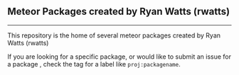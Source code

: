 ## Meteor Packages created by Ryan Watts (rwatts)

---

This repository is the home of several meteor packages created by Ryan Watts (rwatts)

If you are looking for a specific package, or would like to submit an issue for a package , check the tag for a label like `proj:packagename`.
